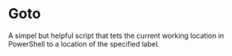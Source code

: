 # Goto
A simpel but helpful script that tets the current working location in PowerShell to a location of the specified label.


